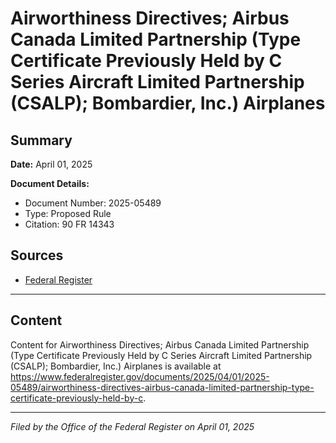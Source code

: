 # Airworthiness Directives; Airbus Canada Limited Partnership (Type Certificate Previously Held by C Series Aircraft Limited Partnership (CSALP); Bombardier, Inc.) Airplanes

## Summary

**Date:** April 01, 2025

**Document Details:**
- Document Number: 2025-05489
- Type: Proposed Rule
- Citation: 90 FR 14343

## Sources
- [Federal Register](https://www.federalregister.gov/documents/2025/04/01/2025-05489/airworthiness-directives-airbus-canada-limited-partnership-type-certificate-previously-held-by-c)

---

## Content

Content for Airworthiness Directives; Airbus Canada Limited Partnership (Type Certificate Previously Held by C Series Aircraft Limited Partnership (CSALP); Bombardier, Inc.) Airplanes is available at https://www.federalregister.gov/documents/2025/04/01/2025-05489/airworthiness-directives-airbus-canada-limited-partnership-type-certificate-previously-held-by-c.

---

*Filed by the Office of the Federal Register on April 01, 2025*
